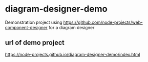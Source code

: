 # diagram-designer-demo
Demonstration project using https://github.com/node-projects/web-component-designer for a diagram designer

## url of demo project

https://node-projects.github.io/diagram-designer-demo/index.html

